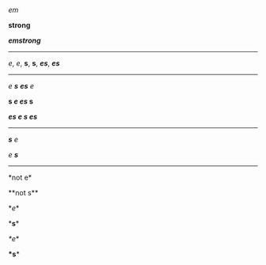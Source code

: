 *em*

**strong**

***emstrong***

---

*e*, *e*, **s**, **s**, ***es***, ***es***

---

*e **s** ***es*** e*

**s *e* ***es*** s**

***es *e* **s** es***

---

***s** e*

*e **s***

---

\*not e\*

\*\*not s\*\*

\**e*\*

\***s**\*

*\*e*\*

**\*s**\*

